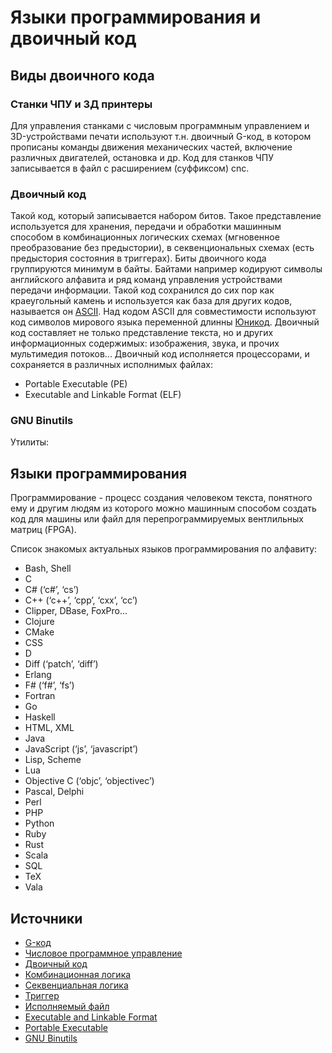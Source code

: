 # Языки программирования и двоичный код

## Виды двоичного кода

### Станки ЧПУ и 3Д принтеры

Для управления станками с числовым программным управлением и 3D-устройствами печати используют
т.н. двоичный G-код, в котором прописаны команды движения механических частей, включение различных
двигателей, остановка и др.
Код для станков ЧПУ записывается в файл с расширением (суффиксом) cnc.

### Двоичный код

Такой код, который записывается набором битов.
Такое представление используется для хранения, передачи
и обработки машинным способом в комбинационных логических схемах (мгновенное преобразование без предыстории),
в секвенциональных схемах (есть предыстория состояния в триггерах).
Биты двоичного кода группируются минимум в байты.
Байтами например кодируют символы английского алфавита и ряд команд управления устройствами передачи информации.
Такой код сохранился до сих пор как краеугольный камень и используется как база для других кодов,
называется он [ASCII](https://ru.wikipedia.org/wiki/ASCII).
Над кодом ASCII для совместимости используют код символов мирового языка переменной длинны
[Юникод](https://ru.wikipedia.org/wiki/%D0%AE%D0%BD%D0%B8%D0%BA%D0%BE%D0%B4).
Двоичный код составляет не только представление текста, но и других информационных содержимых: изображения,
звука, и прочих мультимедия потоков...
Двоичный код исполняется процессорами, и сохраняется в различных исполнимых файлах: 

* Portable Executable (PE)
* Executable and Linkable Format (ELF)


### GNU Binutils

Утилиты:


## Языки программирования

Программирование - процесс создания человеком текста, понятного ему и другим людям
из которого можно машинным способом создать код для машины или файл для
перепрограммируемых вентлильных матриц (FPGA).

Список знакомых актуальных языков программирования по алфавиту:

* Bash, Shell
* C
* C# (‘c#’, ‘cs’)
* C++ (‘c++’, ‘cpp’, ‘cxx’, ‘cc’)
* Clipper, DBase, FoxPro...
* Clojure
* CMake
* CSS
* D
* Diff (‘patch’, ‘diff’)
* Erlang
* F# (‘f#’, ‘fs’)
* Fortran
* Go
* Haskell
* HTML, XML
* Java
* JavaScript (‘js’, ‘javascript’)
* Lisp, Scheme
* Lua
* Objective C (‘objc’, ‘objectivec’)
* Pascal, Delphi
* Perl
* PHP
* Python
* Ruby
* Rust
* Scala
* SQL
* TeX
* Vala


## Источники

* [G-код](https://ru.wikipedia.org/wiki/G-code)
* [Числовое программное управление](https://ru.wikipedia.org/wiki/%D0%A7%D0%B8%D1%81%D0%BB%D0%BE%D0%B2%D0%BE%D0%B5_%D0%BF%D1%80%D0%BE%D0%B3%D1%80%D0%B0%D0%BC%D0%BC%D0%BD%D0%BE%D0%B5_%D1%83%D0%BF%D1%80%D0%B0%D0%B2%D0%BB%D0%B5%D0%BD%D0%B8%D0%B5)
* [Двоичный код](https://ru.wikipedia.org/wiki/%D0%94%D0%B2%D0%BE%D0%B8%D1%87%D0%BD%D1%8B%D0%B9_%D0%BA%D0%BE%D0%B4)
* [Комбинационная логика](https://ru.wikipedia.org/wiki/%D0%9A%D0%BE%D0%BC%D0%B1%D0%B8%D0%BD%D0%B0%D1%86%D0%B8%D0%BE%D0%BD%D0%BD%D0%B0%D1%8F_%D0%BB%D0%BE%D0%B3%D0%B8%D0%BA%D0%B0)
* [Секвенциальная логика](https://ru.wikipedia.org/wiki/%D0%A1%D0%B5%D0%BA%D0%B2%D0%B5%D0%BD%D1%86%D0%B8%D0%B0%D0%BB%D1%8C%D0%BD%D0%B0%D1%8F_%D0%BB%D0%BE%D0%B3%D0%B8%D0%BA%D0%B0)
* [Триггер](https://ru.wikipedia.org/wiki/Триггер)
* [Исполняемый файл](https://ru.wikipedia.org/wiki/%D0%98%D1%81%D0%BF%D0%BE%D0%BB%D0%BD%D1%8F%D0%B5%D0%BC%D1%8B%D0%B9_%D1%84%D0%B0%D0%B9%D0%BB)
* [Executable and Linkable Format](https://ru.wikipedia.org/wiki/Executable_and_Linkable_Format)
* [Portable Executable](https://ru.wikipedia.org/wiki/Portable_Executable)
* [GNU Binutils](https://en.wikipedia.org/wiki/GNU_Binutils)




